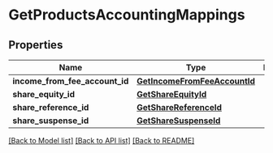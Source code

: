 # GetProductsAccountingMappings

## Properties
Name | Type | Description | Notes
------------ | ------------- | ------------- | -------------
**income_from_fee_account_id** | [**GetIncomeFromFeeAccountId**](GetIncomeFromFeeAccountId.md) |  | [optional] 
**share_equity_id** | [**GetShareEquityId**](GetShareEquityId.md) |  | [optional] 
**share_reference_id** | [**GetShareReferenceId**](GetShareReferenceId.md) |  | [optional] 
**share_suspense_id** | [**GetShareSuspenseId**](GetShareSuspenseId.md) |  | [optional] 

[[Back to Model list]](../README.md#documentation-for-models) [[Back to API list]](../README.md#documentation-for-api-endpoints) [[Back to README]](../README.md)

